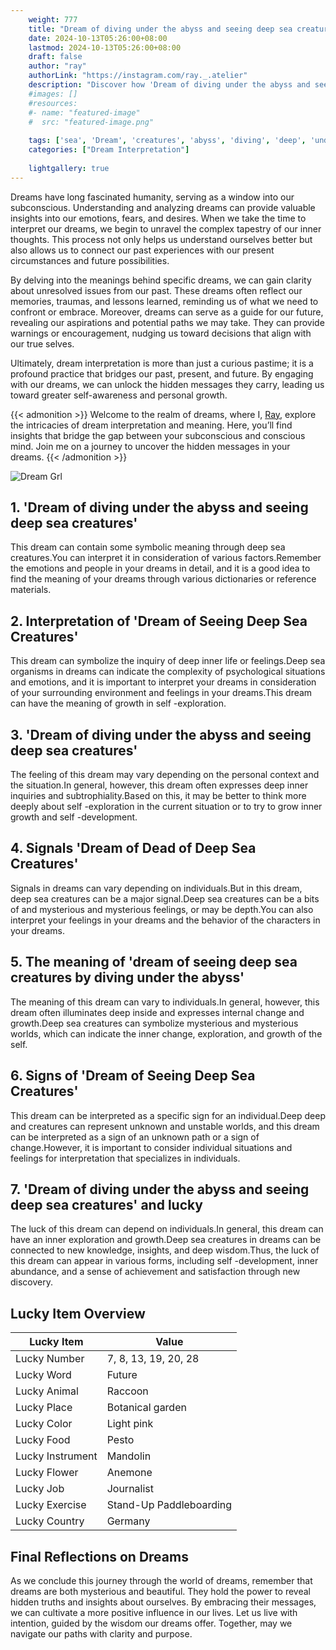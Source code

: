 ```yaml
---
    weight: 777
    title: "Dream of diving under the abyss and seeing deep sea creatures"  # Assuming 'title' column exists
    date: 2024-10-13T05:26:00+08:00
    lastmod: 2024-10-13T05:26:00+08:00
    draft: false
    author: "ray"
    authorLink: "https://instagram.com/ray._.atelier"
    description: "Discover how 'Dream of diving under the abyss and seeing deep sea creatures' can interpret your future and uncover its significant meanings in your life."
    #images: []
    #resources:
    #- name: "featured-image"
    #  src: "featured-image.png"
    
    tags: ['sea', 'Dream', 'creatures', 'abyss', 'diving', 'deep', 'under', 'seeing']
    categories: ["Dream Interpretation"]
    
    lightgallery: true
---
```

    
Dreams have long fascinated humanity, serving as a window into our subconscious. Understanding and analyzing dreams can provide valuable insights into our emotions, fears, and desires. When we take the time to interpret our dreams, we begin to unravel the complex tapestry of our inner thoughts. This process not only helps us understand ourselves better but also allows us to connect our past experiences with our present circumstances and future possibilities.

By delving into the meanings behind specific dreams, we can gain clarity about unresolved issues from our past. These dreams often reflect our memories, traumas, and lessons learned, reminding us of what we need to confront or embrace. Moreover, dreams can serve as a guide for our future, revealing our aspirations and potential paths we may take. They can provide warnings or encouragement, nudging us toward decisions that align with our true selves.

Ultimately, dream interpretation is more than just a curious pastime; it is a profound practice that bridges our past, present, and future. By engaging with our dreams, we can unlock the hidden messages they carry, leading us toward greater self-awareness and personal growth.

{{< admonition >}}
Welcome to the realm of dreams, where I, [Ray](https://instagram.com/ray._.atelier), explore the intricacies of dream interpretation and meaning. Here, you’ll find insights that bridge the gap between your subconscious and conscious mind. Join me on a journey to uncover the hidden messages in your dreams.
{{< /admonition >}}

![Dream Grl](https://cdn.pixabay.com/photo/2017/11/02/03/35/gothic-2910057_1280.jpg "Dream Grl")

## 1. 'Dream of diving under the abyss and seeing deep sea creatures'
This dream can contain some symbolic meaning through deep sea creatures.You can interpret it in consideration of various factors.Remember the emotions and people in your dreams in detail, and it is a good idea to find the meaning of your dreams through various dictionaries or reference materials.

## 2. Interpretation of 'Dream of Seeing Deep Sea Creatures'
This dream can symbolize the inquiry of deep inner life or feelings.Deep sea organisms in dreams can indicate the complexity of psychological situations and emotions, and it is important to interpret your dreams in consideration of your surrounding environment and feelings in your dreams.This dream can have the meaning of growth in self -exploration.

## 3. 'Dream of diving under the abyss and seeing deep sea creatures'
The feeling of this dream may vary depending on the personal context and the situation.In general, however, this dream often expresses deep inner inquiries and subtrophiality.Based on this, it may be better to think more deeply about self -exploration in the current situation or to try to grow inner growth and self -development.

## 4. Signals 'Dream of Dead of Deep Sea Creatures'
Signals in dreams can vary depending on individuals.But in this dream, deep sea creatures can be a major signal.Deep sea creatures can be a bits of and mysterious and mysterious feelings, or may be depth.You can also interpret your feelings in your dreams and the behavior of the characters in your dreams.

## 5. The meaning of 'dream of seeing deep sea creatures by diving under the abyss'
The meaning of this dream can vary to individuals.In general, however, this dream often illuminates deep inside and expresses internal change and growth.Deep sea creatures can symbolize mysterious and mysterious worlds, which can indicate the inner change, exploration, and growth of the self.

## 6. Signs of 'Dream of Seeing Deep Sea Creatures'
This dream can be interpreted as a specific sign for an individual.Deep deep and creatures can represent unknown and unstable worlds, and this dream can be interpreted as a sign of an unknown path or a sign of change.However, it is important to consider individual situations and feelings for interpretation that specializes in individuals.

## 7. 'Dream of diving under the abyss and seeing deep sea creatures' and lucky
The luck of this dream can depend on individuals.In general, this dream can have an inner exploration and growth.Deep sea creatures in dreams can be connected to new knowledge, insights, and deep wisdom.Thus, the luck of this dream can appear in various forms, including self -development, inner abundance, and a sense of achievement and satisfaction through new discovery.

## Lucky Item Overview
| Lucky Item          | Value              |
|---------------|--------------------|
| Lucky Number        | 7, 8, 13, 19, 20, 28  |
| Lucky Word          | Future |
| Lucky Animal        | Raccoon |
| Lucky Place         | Botanical garden     |
| Lucky Color         | Light pink     |
| Lucky Food          | Pesto      |
| Lucky Instrument    | Mandolin |
| Lucky Flower        | Anemone    |
| Lucky Job           | Journalist       |
| Lucky Exercise      | Stand-Up Paddleboarding  |
| Lucky Country       | Germany    |


##  Final Reflections on Dreams

As we conclude this journey through the world of dreams, remember that dreams are both mysterious and beautiful. They hold the power to reveal hidden truths and insights about ourselves. By embracing their messages, we can cultivate a more positive influence in our lives. Let us live with intention, guided by the wisdom our dreams offer. Together, may we navigate our paths with clarity and purpose.
